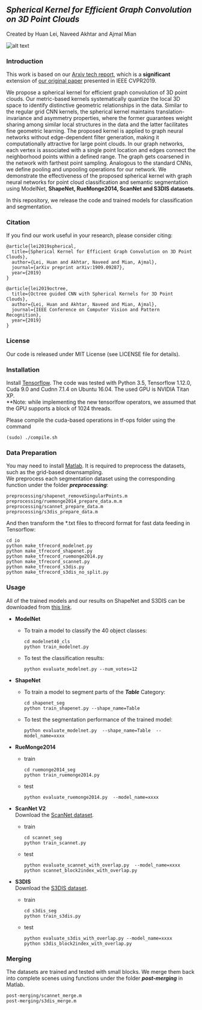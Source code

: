 ## *Spherical Kernel for Efficient Graph Convolution on 3D Point Clouds*
Created by Huan Lei, Naveed Akhtar and Ajmal Mian

![alt text](https://github.com/hlei-ziyan/SPH3D-GCN/blob/master/image/intro_arch.png)

### Introduction
This work is based on our [Arxiv tech report](https://arxiv.org/abs/1909.09287), which is a **significant** extension of [our original paper](http://openaccess.thecvf.com/content_CVPR_2019/html/Lei_Octree_Guided_CNN_With_Spherical_Kernels_for_3D_Point_Clouds_CVPR_2019_paper.html) presented in IEEE CVPR2019.

We propose a spherical kernel for efficient graph convolution of 3D point clouds. 
Our metric-based kernels systematically quantize the local 3D space 
to identify distinctive geometric relationships in the data. Similar to the regular grid CNN kernels, the spherical kernel maintains translation-invariance and asymmetry properties, where the former guarantees weight sharing among similar local structures in the  data and the latter facilitates fine geometric learning. 
The proposed kernel is applied to graph neural networks without edge-dependent filter generation, making it computationally attractive for large point clouds. 
In our graph networks, each vertex is associated with a single point location and edges connect the neighborhood points within a defined range. The graph gets coarsened in the network with farthest point sampling. 
Analogous to the standard CNNs, we define pooling and unpooling operations for our network. 
We demonstrate the effectiveness of the proposed spherical kernel with graph neural networks for point cloud classification and semantic segmentation using ModelNet, **ShapeNet, RueMonge2014, ScanNet and S3DIS datasets**.

In this repository, we release the code and trained models for classification and segmentation.

### Citation
If you find our work useful in your research, please consider citing:

```
@article{lei2019spherical,  
  title={Spherical Kernel for Efficient Graph Convolution on 3D Point Clouds},  
  author={Lei, Huan and Akhtar, Naveed and Mian, Ajmal},  
  journal={arXiv preprint arXiv:1909.09287},  
  year={2019}  
}
```
```
@article{lei2019octree,  
  title={Octree guided CNN with Spherical Kernels for 3D Point Clouds},  
  author={Lei, Huan and Akhtar, Naveed and Mian, Ajmal},  
  journal={IEEE Conference on Computer Vision and Pattern Recognition},  
  year={2019}  
}  
```
### License
Our code is released under MIT License (see LICENSE file for details).

### Installation
Install [Tensorflow](https://www.tensorflow.org/install). The code was tested with Python 3.5, Tensorflow 1.12.0, Cuda 9.0 and Cudnn 7.1.4 on Ubuntu 16.04. The used GPU is NVIDIA Titan XP.   
**Note: while implementing the new tensorlfow operators, we assumed that the GPU supports a block of 1024 threads. 
  
Please compile the cuda-based operations in tf-ops folder using the command
```
(sudo) ./compile.sh
```

### Data Preparation
You may need to install [Matlab](https://au.mathworks.com/products/matlab.html). It is required to preprocess the datasets, such as the grid-based downsampling.  
We preprocess each segmentation dataset using the corresponding function under the folder ***preprocessing***:
```
preprocessing/shapenet_removeSingularPoints.m
preprocessing/ruemonge2014_prepare_data.m.m
preprocessing/scannet_prepare_data.m
preprocessing/s3dis_prepare_data.m
```
And then transform the \*.txt files to tfrecord format for fast data feeding in Tensorflow:
```
cd io
python make_tfrecord_modelnet.py 
python make_tfrecord_shapenet.py  
python make_tfrecord_ruemonge2014.py   
python make_tfrecord_scannet.py  
python make_tfrecord_s3dis.py    
python make_tfrecord_s3dis_no_split.py 
```
### Usage  
All of the trained models and our results on ShapeNet and S3DIS can be downloaded from [this link](https://drive.google.com/open?id=1-085Tp4RI3eNbZSlOUo7T_F2qcjB8JeE).
- **ModelNet**
  * To train a model to classify the 40 object classes:
    ```
    cd modelnet40_cls 
    python train_modelnet.py  
    ```
  * To test the classification results:
    ```
    python evaluate_modelnet.py --num_votes=12  
    ```

- **ShapeNet**   
  * To train a model to segment parts of the ***Table*** Category:
    ```
    cd shapenet_seg   
    python train_shapenet.py --shape_name=Table 
    ```
  * To test the segmentation performance of the trained model:
    ```
    python evaluate_modelnet.py  --shape_name=Table  --model_name=xxxx    
    ```

- **RueMonge2014**   
  * train 
    ```
    cd ruemonge2014_seg    
    python train_ruemonge2014.py  
    ```
  * test 
    ```
    python evaluate_ruemonge2014.py  --model_name=xxxx    
    ```

- **ScanNet V2**   
  Download the [ScanNet dataset](https://github.com/ScanNet/ScanNet).
  * train 
    ```  
    cd scannet_seg  
    python train_scannet.py  
    ```
  * test
    ```
    python evaluate_scannet_with_overlap.py  --model_name=xxxx    
    python scannet_block2index_with_overlap.py    
    ```
- **S3DIS**    
  Download the [S3DIS dataset](http://buildingparser.stanford.edu/dataset.html).
  * train  
    ```   
    cd s3dis_seg  
    python train_s3dis.py    
    ```
  * test   
    ```
    python evaluate_s3dis_with_overlap.py --model_name=xxxx    
    python s3dis_block2index_with_overlap.py
    ```
### Merging
The datasets are trained and tested with small blocks. We merge them back into complete scenes using functions under the folder ***post-merging*** in Matlab.
```
post-merging/scannet_merge.m
post-merging/s3dis_merge.m
```
